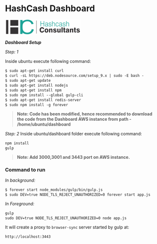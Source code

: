 # HashCash Dashboard
[![HashCash](https://github.com/HashCash-Consultants/dashboard/raw/master/img/hashcash-logo.png)](https://www.hashcashconsultants.com/)

***Dashboard Setup***

*Step: 1*

Inside ubuntu execute following command:
```ssh
$ sudo apt-get install curl
$ curl -sL https://deb.nodesource.com/setup_9.x | sudo -E bash -
$ sudo apt-get update
$ sudo apt-get install nodejs
$ sudo apt-get install npm
$ sudo npm install --global gulp-cli
$ sudo apt-get install redis-server
$ sudo npm install -g forever
```

>**Note: Code has been modified, hence recommended to download the code from the Dashboard AWS instance from path - /home/ubuntu/dashboard**

*Step: 2*
Inside ubuntu/dashboard folder execute following command:
```ssh
npm install
gulp
```
>**Note:  Add  3000,3001 and 3443 port on AWS instance.**

### Command to run
*In background:*
```ssh
$ forever start node_modules/gulp/bin/gulp.js
$ sudo DEV=true NODE_TLS_REJECT_UNAUTHORIZED=0 forever start app.js
```
*In Foreground:*
```ssh
gulp
sudo DEV=true NODE_TLS_REJECT_UNAUTHORIZED=0 node app.js
```

It will create a proxy to `browser-sync` server started by gulp at:

```ssh
http://localhost:3443
```